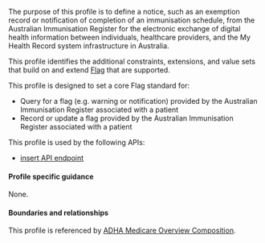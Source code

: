 The purpose of this profile is to define a notice, such as an exemption record or notification of completion of an immunisation schedule, from the Australian Immunisation Register for the electronic exchange of digital health information between individuals, healthcare providers, and the My Health Record system infrastructure in Australia.

This profile identifies the additional constraints, extensions, and value sets that build on and extend [Flag](http://hl7.org/fhir/R4/flag.html) that are supported. 

This profile is designed to set a core Flag standard for:
* Query for a flag (e.g. warning or notification) provided by the Australian Immunisation Register associated with a patient
* Record or update a flag provided by the Australian Immunisation Register associated with a patient

This profile is used by the following APIs:
* [insert API endpoint](StructureDefinition-TBD-1.html)


#### Profile specific guidance
None.


#### Boundaries and relationships
This profile is referenced by 
[ADHA Medicare Overview Composition](StructureDefinition-dh-composition-mov-1.html).